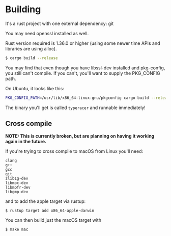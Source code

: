 # Building

It's a rust project with one external dependency: git

You may need openssl installed as well.

Rust version required is 1.36.0 or higher (using some newer time APIs and
libraries are using alloc).

```bash
$ cargo build --release
```

You may find that even though you have libssl-dev installed and pkg-config, you
still can't compile. If you can't, you'll want to supply the PKG_CONFIG path.

On Ubuntu, it looks like this:

```bash
PKG_CONFIG_PATH=/usr/lib/x86_64-linux-gnu/pkgconfig cargo build --release
```

The binary you'll get is called `typeracer` and runnable immediately!

## Cross compile

**NOTE: This is currently broken, but are planning on having it working again in
the future.**

If you're trying to cross compile to macOS from Linux you'll need:

```
clang
g++
gcc
git
zlib1g-dev
libmpc-dev
libmpfr-dev
libgmp-dev
```

and to add the apple target via rustup:

```bash
$ rustup target add x86_64-apple-darwin
```

You can then build just the macOS target with

```
$ make mac
```
